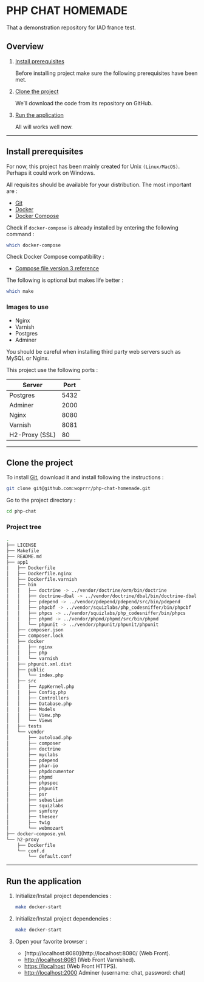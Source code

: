 # PHP CHAT HOMEMADE
That a demonstration repository for IAD france test.

## Overview

1. [Install prerequisites](#install-prerequisites)

    Before installing project make sure the following prerequisites have been met.

2. [Clone the project](#clone-the-project)

    We’ll download the code from its repository on GitHub.

3. [Run the application](#run-the-application)

    All will works well now.
___

## Install prerequisites

For now, this project has been mainly created for Unix `(Linux/MacOS)`. Perhaps it could work on Windows.

All requisites should be available for your distribution. The most important are :

* [Git](https://git-scm.com/downloads)
* [Docker](https://docs.docker.com/engine/installation/)
* [Docker Compose](https://docs.docker.com/compose/install/)

Check if `docker-compose` is already installed by entering the following command : 

```sh
which docker-compose
```

Check Docker Compose compatibility :

* [Compose file version 3 reference](https://docs.docker.com/compose/compose-file/)

The following is optional but makes life better :

```sh
which make
```

### Images to use

* Nginx
* Varnish
* Postgres
* Adminer

You should be careful when installing third party web servers such as MySQL or Nginx.

This project use the following ports :

| Server     | Port |
|------------|------|
| Postgres      | 5432 |
| Adminer | 2000 |
| Nginx      | 8080 |
| Varnish      | 8081 |
|  H2-Proxy (SSL) | 80 |

___

## Clone the project

To install [Git](http://git-scm.com/book/en/v2/Getting-Started-Installing-Git), download it and install following the instructions :

```sh
git clone git@github.com:woprrr/php-chat-homemade.git
```

Go to the project directory :

```sh
cd php-chat
```

### Project tree

```sh
.
├── LICENSE
├── Makefile
├── README.md
├── app1
│   ├── Dockerfile
│   ├── Dockerfile.nginx
│   ├── Dockerfile.varnish
│   ├── bin
│   │   ├── doctrine -> ../vendor/doctrine/orm/bin/doctrine
│   │   ├── doctrine-dbal -> ../vendor/doctrine/dbal/bin/doctrine-dbal
│   │   ├── pdepend -> ../vendor/pdepend/pdepend/src/bin/pdepend
│   │   ├── phpcbf -> ../vendor/squizlabs/php_codesniffer/bin/phpcbf
│   │   ├── phpcs -> ../vendor/squizlabs/php_codesniffer/bin/phpcs
│   │   ├── phpmd -> ../vendor/phpmd/phpmd/src/bin/phpmd
│   │   └── phpunit -> ../vendor/phpunit/phpunit/phpunit
│   ├── composer.json
│   ├── composer.lock
│   ├── docker
│   │   ├── nginx
│   │   ├── php
│   │   └── varnish
│   ├── phpunit.xml.dist
│   ├── public
│   │   └── index.php
│   ├── src
│   │   ├── AppKernel.php
│   │   ├── Config.php
│   │   ├── Controllers
│   │   ├── Database.php
│   │   ├── Models
│   │   ├── View.php
│   │   └── Views
│   ├── tests
│   └── vendor
│       ├── autoload.php
│       ├── composer
│       ├── doctrine
│       ├── myclabs
│       ├── pdepend
│       ├── phar-io
│       ├── phpdocumentor
│       ├── phpmd
│       ├── phpspec
│       ├── phpunit
│       ├── psr
│       ├── sebastian
│       ├── squizlabs
│       ├── symfony
│       ├── theseer
│       ├── twig
│       └── webmozart
├── docker-compose.yml
└── h2-proxy
    ├── Dockerfile
    └── conf.d
        └── default.conf
```
___

## Run the application

1. Initialize/Install project dependencies :

    ```sh
    make docker-start
    ```

2. Initialize/Install project dependencies :

    ```sh
    make docker-start
    ```

3. Open your favorite browser :

    * [http://localhost:8080](http://localhost:8080/  (Web Front).
    * [http://localhost:8081](http://localhost:8081/) (Web Front Varnished).
    * [https://localhost](https://localhost) (Web Front HTTPS).
    * [http://localhost:2000](http://localhost:2000/) Adminer (username: chat, password: chat)
